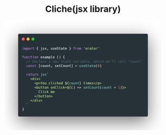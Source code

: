 <h1 align="center">
  Cliche(jsx library)
</h1>

<p align="center">
  <img src="./docs/img/demo.png" width="572" alt="cliche demo" />
</p>